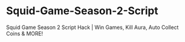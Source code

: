 # Squid-Game-Season-2-Script
Squid Game Season 2 Script Hack | Win Games, Kill Aura, Auto Collect Coins &amp; MORE!
